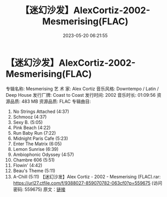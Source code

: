 ﻿---
title: 【迷幻沙发】AlexCortiz-2002-Mesmerising(FLAC)
date: 2023-05-20 06:21:55
categories: 古典音乐、新世纪、纯音雅乐
tags: 纯音雅乐
---
# 【迷幻沙发】AlexCortiz-2002-Mesmerising(FLAC)

专辑名称: Mesmerising
艺 术 家: Alex Cortiz
音乐风格: Downtempo / Latin / Deep House
发行厂牌: Coast to Coast
发行时间: 2002
音乐时长: 01:09:56
资源品质: 483 MB
资源品质: FLAC
专辑曲目:
01. No Strings Attached (4:37)
02. Schmooz (4:37)
03. Sexy B. (5:05)
04. Pink Beach (4:22)
05. Run Baby Run (7:22)
06. Midnight Paris Cafe (5:23)
07. Enter The Matrix (6:05)
08. Lemon Sunrise (6:39)
09. Ambiophonic Odyssey (4:57)
10. Chambre 606 (5:51)
11. Flowin' (4:42)
12. Beau's Theme (5:11)
13. A-Chill (5:11)
【迷幻沙发】Alex Cortiz - 2002 - Mesmerising (FLAC).rar: https://url27.ctfile.com/f/9388027-859070782-063cf0?p=559675
(访问密码: 559675)
原文：[链接](https://blog.sina.com.cn/s/blog_1647c7e76010311xw.html)